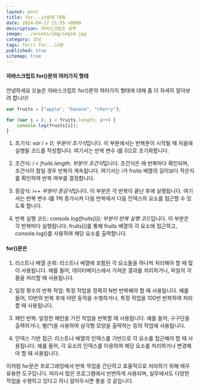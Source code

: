 ```yaml
---
layout: post
title: for...in문에 대해
date: 2024-04-17 21:55 +0900
description: 자바스크립트 공부
image: ../assets/img/img14.jpg
category: 코딩
tags: for() for...in문 
published: true
sitemap: true
---
```


#### 자바스크립트 for()문의 여러가지 형태

안녕하세요 오늘은 자바스크립트 for()문의 여러가지 형태에 대해 좀 더 자세히 알아보려 합니다!

````javascript
var fruits = ["apple", "banana", "cherry"];

for (var i = 0; i < fruits.length; i++) {
    console.log(fruits[i]);
}
````

1. 초기식:
<em>var i = 0; 부분이 초기식</em>입니다. 이 부분에서는 반복문이 시작될 때 처음에 실행될 코드를 작성합니다. 여기서는 반복 변수 i를 0으로 초기화합니다.
2. 조건식:
<em>i < fruits.length; 부분이 조건식</em>입니다. 조건식은 매 반복마다 확인되며, 조건식이 참일 경우 반복이 계속됩니다. 여기서는 i가 fruits 배열의 길이보다 작은지를 확인하여 반복 여부를 결정합니다.

3. 증감식:
<em>i++ 부분이 증감식</em>입니다. 이 부분은 각 반복이 끝난 후에 실행됩니다. 여기서는 반복 변수 i를 1씩 증가시켜 다음 반복에서 다음 인덱스의 요소를 접근할 수 있도록 합니다.

4. 반복 실행 코드:
<em>console.log(fruits[i]); 부분이 반복 실행 코드</em>입니다. 이 부분은 각 반복마다 실행됩니다. fruits[i]를 통해 fruits 배열의 각 요소에 접근하고, console.log()를 사용하여 해당 요소를 출력합니다.

#### for()문은

1. 리스트나 배열 순회: 리스트나 배열에 포함된 각 요소들을 하나씩 처리해야 할 때 많이 사용됩니다. 예를 들어, 데이터베이스에서 가져온 결과를 처리하거나, 파일의 각 줄을 처리할 때 사용됩니다.

2. 일정 횟수의 반복 작업: 특정 작업을 정확히 N번 반복해야 할 때 사용됩니다. 예를 들어, 10번의 반복 후에 어떤 동작을 수행하거나, 특정 작업을 100번 반복하여 처리할 때 사용됩니다.

3. 패턴 반복: 일정한 패턴을 가진 작업을 반복할 때 사용됩니다. 예를 들어, 구구단을 출력하거나, 별(*)을 사용하여 삼각형 모양을 출력하는 등의 작업에 사용됩니다.

4. 인덱스 기반 접근: 리스트나 배열의 인덱스를 기반으로 각 요소를 접근해야 할 때 사용됩니다. 예를 들어, 각 요소의 인덱스를 이용하여 해당 요소를 처리하거나 변경해야 할 때 사용됩니다.

이처럼 for문은 프로그래밍에서 반복 작업을 간단하고 효율적으로 처리하기 위해 매우 유용한 도구입니다. 따라서 많은 프로그램에서 빈번하게 사용되며, 실무에서도 다양한 작업을 수행하고 있다고 하니 알아두시면 좋을 것 같습니다.





